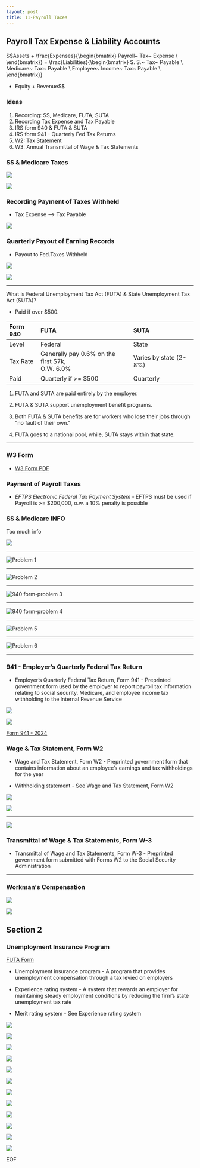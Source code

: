 ```yaml
---
layout: post
title: 11-Payroll Taxes
--- 
```




## Payroll Tax Expense & Liability Accounts

$$Assets + \frac{Expenses}{\begin{bmatrix}
                           Payroll~ Tax~ Expense \\
                           \end{bmatrix}} 
= \frac{Liabilities}{\begin{bmatrix}
                     S. S.~ Tax~ Payable \\
                     Medicare~ Tax~ Payable \\
                     Employee~ Income~ Tax~ Payable \\
                     \end{bmatrix}} 
 + Equity + Revenue$$



### Ideas

1. Recording: SS, Medicare, FUTA, SUTA
2. Recording Tax Expense and Tax Payable
3. IRS form 940 & FUTA & SUTA
4. IRS form 941 - Quarterly Fed Tax Returns
5. W2: Tax Statement
6. W3: Annual Transmittal of Wage & Tax Statements

<!-- 
![](/assets/mc-graw-accounting-course/chap11.payroll.taxes/1.objectives.png)
-->

### SS & Medicare Taxes

![](/assets/mc-graw-accounting-course/chap11.payroll.taxes/ss.medicare.payin.png)

![](/assets/mc-graw-accounting-course/chap11.payroll.taxes/4.tax.liability.png)

### Recording Payment of Taxes Withheld

- Tax Expense --> Tax Payable

![](/assets/mc-graw-accounting-course/chap11.payroll.taxes/6.ledger.4.ss.medicare.tax.png)

### Quarterly Payout of Earning Records

- Payout to Fed.Taxes Withheld
  
![](/assets/mc-graw-accounting-course/chap11.payroll.taxes/7.ledger.example.taxes.payable.png)


![](/assets/mc-graw-accounting-course/chap11.payroll.taxes/8.earning.records.png)


---

What is Federal Unemployment Tax Act (FUTA) & State Unemployment Tax Act (SUTA)?

- Paid if over $500.
  
|Form 940|FUTA|SUTA|
|:-|:-|:-|
|Level|Federal|State|
|Tax Rate|Generally pay 0.6% on the first $7k,<br>O.W. 6.0%|Varies by state (2-8%)|
|Paid| Quarterly if >= $500 | Quarterly |

1. FUTA and SUTA are paid entirely by the employer.   

2. FUTA & SUTA support unemployment benefit programs.  

3. Both FUTA & SUTA benefits are for workers who lose their jobs through "no fault of their own."  

4. FUTA goes to a national pool, while, SUTA stays within that state.

---

### W3 Form

- [W3 Form PDF](https://www.irs.gov/pub/irs-pdf/iw2w3.pdf)


### Payment of Payroll Taxes

- *EFTPS Electronic Federal Tax Payment System* - EFTPS must be used if Payroll is >= $200,000, o.w. a 10% penalty is possible

<!--
![](/assets/mc-graw-accounting-course/chap11.payroll.taxes/2.aca.provisions.png)
-->

### SS & Medicare INFO


Too much info

![](/assets/mc-graw-accounting-course/chap11.payroll.taxes/3.calculating.tax.liability.png)

<!--
![](/assets/mc-graw-accounting-course/chap11.payroll.taxes/5.tax.accts.dr.cr.png)
-->

---

![Problem 1](/assets/mc-graw-accounting-course/chap11.payroll.taxes/chap11.prob.1.png)

---

![Problem 2](/assets/mc-graw-accounting-course/chap11.payroll.taxes/chap11.prob.2.wages.table.png)

---

![940 form-problem 3](/assets/mc-graw-accounting-course/chap11.payroll.taxes/chap11.prob.3.940.form.png)

---

![940 form-problem 4](/assets/mc-graw-accounting-course/chap11.payroll.taxes/chap11.prob.4.png)

---

![Problem 5](/assets/mc-graw-accounting-course/chap11.payroll.taxes/chap11.prob.5.futa.png)

---

![Problem 6](/assets/mc-graw-accounting-course/chap11.payroll.taxes/)

---

### 941 - Employer’s Quarterly Federal Tax Return

- Employer’s Quarterly Federal Tax Return, Form 941 - Preprinted government form used by the employer to report payroll tax information relating to social security, Medicare, and employee income tax withholding to the Internal Revenue Service

![](/assets/mc-graw-accounting-course/chap11.payroll.taxes/9.company.wide.tax.and.pay.schedule.png)

![](/assets/mc-graw-accounting-course/chap11.payroll.taxes/10.when.to.file.png)

[Form 941 - 2024](https://www.irs.gov/pub/irs-prior/f941--2024.pdf)


### Wage & Tax Statement, Form W2

- Wage and Tax Statement, Form W2 - Preprinted government form that contains information about an employee’s earnings and tax withholdings for the year

- Withholding statement - See Wage and Tax Statement, Form W2

![](/assets/mc-graw-accounting-course/chap11.payroll.taxes/w2.copies.made.png)


![](/assets/mc-graw-accounting-course/chap11.payroll.taxes/12.w2.form.requirements.png)

---

![](/assets/mc-graw-accounting-course/chap11.payroll.taxes/11.quarters.png)


### Transmittal of Wage & Tax Statements, Form W-3

- Transmittal of Wage and Tax Statements, Form W-3 - Preprinted government form submitted with Forms W2 to the Social Security Administration

---

### Workman's Compensation

![](/assets/mc-graw-accounting-course/chap11.payroll.taxes/workmans.comp.exp.payable.png)

![](/assets/mc-graw-accounting-course/chap11.payroll.taxes/prepaid.workmans.comp.cash.2.ins.png)

## Section 2


### Unemployment Insurance Program

[FUTA Form](_posts/2024-04-24-940-futa.md)

- Unemployment insurance program - A program that provides unemployment compensation through a tax levied on employers

- Experience rating system - A system that rewards an employer for maintaining steady employment conditions by reducing the firm’s state unemployment tax rate


- Merit rating system - See Experience rating system

![](/assets/mc-graw-accounting-course/chap11.payroll.taxes/computing.unemployment.taxes.png)

![](/assets/mc-graw-accounting-course/chap11.payroll.taxes/reporting.quarter.unemployment.taxes.png)


![](/assets/mc-graw-accounting-course/chap11.payroll.taxes/futa3.png)

![](/assets/mc-graw-accounting-course/chap11.payroll.taxes/Screenshot%20from%202024-04-22%2017-05-35.png)

![](/assets/mc-graw-accounting-course/chap11.payroll.taxes/Screenshot%20from%202024-04-22%2017-09-02.png)

![](/assets/mc-graw-accounting-course/chap11.payroll.taxes/Screenshot%20from%202024-04-22%2017-12-54.png)


![](/assets/mc-graw-accounting-course/chap11.payroll.taxes/Screenshot%20from%202024-04-22%2017-15-58.png)

![](/assets/mc-graw-accounting-course/chap11.payroll.taxes/Screenshot%20from%202024-04-22%2017-16-40.png)

![](/assets/mc-graw-accounting-course/chap11.payroll.taxes/Screenshot%20from%202024-04-22%2017-17-41.png)

![](/assets/mc-graw-accounting-course/chap11.payroll.taxes/tax.table.png)




![](/assets/mc-graw-accounting-course/chap11.payroll.taxes/13.w2.info.png)

![](/assets/mc-graw-accounting-course/chap11.payroll.taxes/14.w3.info.png)




<!--

---

# NOT NEEDED

### Questions

![](/assets/mc-graw-accounting-course/chap11.payroll.taxes/chap11.section1.q.png)

---

### Terms

![](/assets/mc-graw-accounting-course/chap11.payroll.taxes/terms1.png)


- Experience rating system: Adjusts insurance premiums based on a company's past history of claims (fewer claims = lower premiums).

- Merit rating system: Rewards individual employees with lower insurance premiums based on their safety record or performance.

- Transmittal of Wage and Tax Statements, Form W3: An employer's form used to send copies of Form W2 (Wage and Tax Statement) to the Social Security Administration.

- Unemployment insurance program: Government-funded program that provides temporary financial assistance to qualified workers who lose their jobs through no fault of their own.

- Wage and Tax Statement, Form W2: An annual form employers send to employees summarizing their wages, taxes withheld, and other earnings information for tax filing purposes.

- Withholding statement: A document showing the amount of tax withheld from an employee's paycheck throughout the year (often synonymous with Form W2).

- Back period: Refers to a previous pay period or tax year for which tax filings or payments were missed or need to be adjusted.

-->

EOF